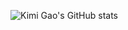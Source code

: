 ![Kimi Gao's GitHub stats](https://github-readme-stats.vercel.app/api?username=kimi-gao&count_private=true&include_all_commits=true&show_icons=true&theme=vue-dark)

<!--
**Kimi-Gao/Kimi-Gao** is a ✨ _special_ ✨ repository because its `README.md` (this file) appears on your GitHub profile.

Here are some ideas to get you started:

- 🔭 I’m currently working on ...
- 🌱 I’m currently learning ...
- 👯 I’m looking to collaborate on ...
- 🤔 I’m looking for help with ...
- 💬 Ask me about ...
- 📫 How to reach me: ...
- 😄 Pronouns: ...
- ⚡ Fun fact: ...
-->
